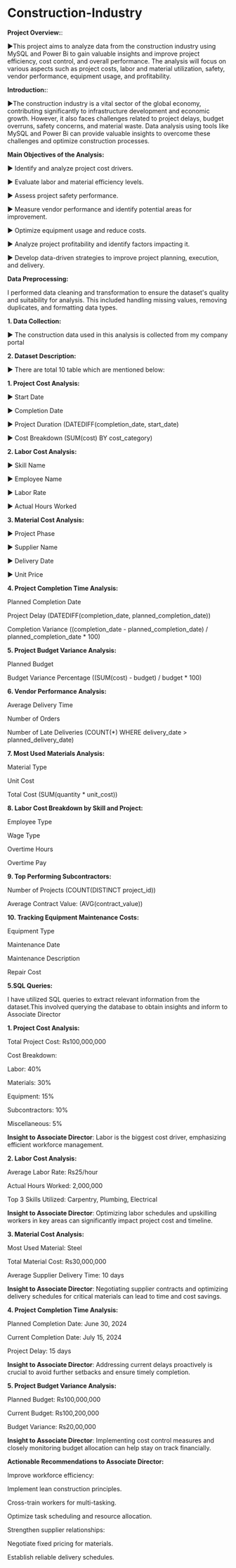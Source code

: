 # Construction-Industry

**Project Overview:**:

▶This project aims to analyze data from the construction industry using MySQL and Power Bi to gain valuable insights and improve project efficiency, cost control, and overall performance. The analysis will focus on various aspects such as project costs, labor and material utilization, safety, vendor performance, equipment usage, and profitability.

**Introduction:**:

▶The construction industry is a vital sector of the global economy, contributing significantly to infrastructure development and economic growth. However, it also faces challenges related to project delays, budget overruns, safety concerns, and material waste. Data analysis using tools like MySQL and Power Bi can provide valuable insights to overcome these challenges and optimize construction processes.

**Main Objectives of the Analysis:**

▶ Identify and analyze project cost drivers.

▶ Evaluate labor and material efficiency levels.

▶ Assess project safety performance.

▶ Measure vendor performance and identify potential areas for improvement.

▶ Optimize equipment usage and reduce costs.

▶ Analyze project profitability and identify factors impacting it.

▶ Develop data-driven strategies to improve project planning, execution, and delivery.

**Data Preprocessing:**

I performed data cleaning and transformation to ensure the dataset's quality and suitability for analysis. This included handling missing values, removing duplicates, and formatting data types.


****1.** Data Collection:**

▶ The construction data used in this analysis is collected from my company portal

**2. Dataset Description:**

▶ There are total 10 table which are mentioned below:

**1. Project Cost Analysis:**

▶ Start Date

▶ Completion Date

▶ Project Duration (DATEDIFF(completion_date, start_date)

▶ Cost Breakdown (SUM(cost) BY cost_category)

**2. Labor Cost Analysis:**

▶ Skill Name

▶ Employee Name

▶ Labor Rate

▶ Actual Hours Worked

**3. Material Cost Analysis:**

▶ Project Phase

▶ Supplier Name

▶ Delivery Date

▶ Unit Price


**4. Project Completion Time Analysis:**

Planned Completion Date

Project Delay (DATEDIFF(completion_date, planned_completion_date))

Completion Variance ((completion_date - planned_completion_date) / planned_completion_date * 100)


**5. Project Budget Variance Analysis:**

Planned Budget

Budget Variance Percentage ((SUM(cost) - budget) / budget * 100)


**6. Vendor Performance Analysis:**

Average Delivery Time

Number of Orders

Number of Late Deliveries (COUNT(*) WHERE delivery_date > planned_delivery_date)

**7. Most Used Materials Analysis:**

Material Type

Unit Cost

Total Cost (SUM(quantity * unit_cost))


**8. Labor Cost Breakdown by Skill and Project:**

Employee Type

Wage Type

Overtime Hours

Overtime Pay

**9. Top Performing Subcontractors:**

Number of Projects (COUNT(DISTINCT project_id))

Average Contract Value: (AVG(contract_value))

**10. Tracking Equipment Maintenance Costs:**

Equipment Type

Maintenance Date

Maintenance Description

Repair Cost

**5.SQL Queries:**

I have utilized SQL queries to extract relevant information from the dataset.This involved querying the database to obtain insights and inform to Associate Director

**1. Project Cost Analysis:**

Total Project Cost: Rs100,000,000

Cost Breakdown:

Labor: 40%

Materials: 30%

Equipment: 15%

Subcontractors: 10%

Miscellaneous: 5%

**Insight to Associate Director**: Labor is the biggest cost driver, emphasizing efficient workforce management.

**2. Labor Cost Analysis:**
   
Average Labor Rate: Rs25/hour

Actual Hours Worked: 2,000,000

Top 3 Skills Utilized: Carpentry, Plumbing, Electrical

**Insight to Associate Director**: Optimizing labor schedules and upskilling workers in key areas can significantly impact project cost and timeline.

**3. Material Cost Analysis:**

Most Used Material: Steel

Total Material Cost: Rs30,000,000

Average Supplier Delivery Time: 10 days

**Insight to Associate Director**: Negotiating supplier contracts and optimizing delivery schedules for critical materials can lead to time and cost savings.

**4. Project Completion Time Analysis:**

Planned Completion Date: June 30, 2024

Current Completion Date: July 15, 2024

Project Delay: 15 days

**Insight to Associate Director**: Addressing current delays proactively is crucial to avoid further setbacks and ensure timely completion.

**5. Project Budget Variance Analysis:**

Planned Budget: Rs100,000,000

Current Budget: Rs100,200,000

Budget Variance: Rs20,00,000

**Insight to Associate Director**: Implementing cost control measures and closely monitoring budget allocation can help stay on track financially.

**Actionable Recommendations to Associate Director:**

Improve workforce efficiency:

Implement lean construction principles.

Cross-train workers for multi-tasking.

Optimize task scheduling and resource allocation.

Strengthen supplier relationships:

Negotiate fixed pricing for materials.

Establish reliable delivery schedules.

